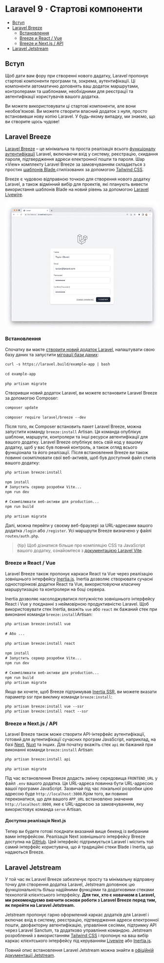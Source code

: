 # Laravel 9 · Стартові компоненти

- [Вступ](#introduction)
- [Laravel Breeze](#laravel-breeze)
    - [Встановлення](#laravel-breeze-installation)
    - [Breeze и React / Vue](#breeze-and-inertia)
    - [Breeze и Next.js / API](#breeze-and-next)
- [Laravel Jetstream](#laravel-jetstream)

<a name="introduction"></a>
## Вступ

Щоб дати вам фору при створенні нового дадатку, Laravel пропонує стартові компоненти програми та, зокрема, аутентифікації. Ці компоненти автоматично доповнять ваш додаток маршрутами, контролерами та шаблонами, необхідними для реєстрації та автентифікації користувачів вашого додатка.


Ви можете використовувати ці стартові компоненти, але вони необов'язкові. Ви можете створити власний додаток з нуля, просто встановивши нову копію Laravel. У будь-якому випадку, ми знаємо, що ви створите щось чудове!

<a name="laravel-breeze"></a>
## Laravel Breeze

[Laravel Breeze](https://github.com/laravel/breeze) – це мінімальна та проста реалізація всього [функціоналу аутентифікації](authentication.md) Laravel, включаючи вхід у систему, реєстрацію, скидання пароля, підтвердження адреси електронної пошти та пароля. Шар «View» комплекту Laravel Breeze за замовчуванням складається з простих [шаблонів Blade](blade.md),стилізованих за допомогою [Tailwind CSS](https://tailwindcss.com).

Breeze є чудовою відправною точкою для створення нового додатку Laravel, а також відмінний вибір для проектів, які планують вивести використання шаблонів Blade на новий рівень за допомогою [Laravel Livewire](https://laravel-livewire.com).

<img src="./img/breeze-register.png">

<a name="laravel-breeze-installation"></a>
### Встановлення

Спочатку ви маєте [створити новий додаток Laravel](installation.md), налаштувати свою базу даних та запустити [міграції бази даних](migrations.md):

```shell
curl -s https://laravel.build/example-app | bash

cd example-app

php artisan migrate
```
Створивши новий додаток Laravel, ви можете встановити Laravel Breeze за допомогою Composer:

```shell
composer update

composer require laravel/breeze --dev
```
Після того, як Composer встановить пакет Laravel Breeze, можна запустити команду `breeze:install` Artisan. Ця команда опублікує шаблони, маршрути, контролери та інші ресурси автентифікації для вашого додатку. Laravel Breeze опублікує весь свій код у вашому додатку, щоб у вас був повний контроль, а також огляд всього функціонала та його реалізації. Після встановлення Breeze ви також повинні скомпілювати свої веб-активів, щоб був доступний файл стилів вашого додатку:

```shell
php artisan breeze:install

npm install
# Запустить сервер розробки Vite...
npm run dev

# Скомпілювати веб-активи для production...
npm run build

php artisan migrate
```

Далі, можна перейти у своєму веб-браузері за URL-адресами вашого додатка `/login` або `/register`. Усі маршрути Breeze визначено у файлі `routes/auth.php`.

> {tip} Щоб дізнатися більше про компіляцію CSS та JavaScript вашого додатку, ознайомтеся з [документацією Laravel Vite](vite.md#configuring-vite).

<a name="breeze-and-inertia"></a>
### Breeze и React / Vue

Laravel Breeze також пропонує каркаси React та Vue через реалізацію зовнішнього інтерфейсу [Inertia.js](https://inertiajs.com). Inertia дозволяє створювати сучасні односторінкові додатки React та Vue, використовуючи класичну маршрутизацію та контролери на боці сервера.

Inertia дозволяє насолоджуватися потужністю зовнішнього інтерфейсу React і Vue у поєднанні з неймовірною продуктивністю Laravel. Щоб використовувати стек Inertia, вкажіть `vue` або `react` як бажаний стек при виконанні команди `breeze:install`Artisan:

```shell
php artisan breeze:install vue

# Або ...

php artisan breeze:install react

npm install
# Запустить сервер розробки Vite...
npm run dev

# Скомпілювати веб-активи для production...
npm run build
php artisan migrate
```
Якщо ви хочете, щоб Breeze підтримував [Inertia SSR](https://inertiajs.com/server-side-rendering), ви можете вказати параметр ssr при виклику команди `breeze:install`:

```shell
php artisan breeze:install vue --ssr
php artisan breeze:install react --ssr
```

<a name="breeze-and-next"></a>
### Breeze и Next.js / API

Laravel Breeze також може створити API-інтерфейс аутентифікації, готовий для аутентифікації сучасних програм JavaScript, наприклад, на базі [Next](https://nextjs.org), [Nuxt](https://nuxtjs.org) та інших. Для початку вкажіть стек `api` як бажаний при виконанні команди `breeze:install` Artisan:


```shell
php artisan breeze:install api

php artisan migrate
```

Під час встановлення Breeze додасть змінну середовища `FRONTEND_URL` у файл `.env` вашого додатка. Ця URL-адреса повинна бути URL-адресою вашої програми JavaScript. Зазвичай під час локальної розробки цією адресою буде `http://localhost:3000`.Крім того, ви повинні переконатися, що для вашого `APP_URL` встановлено значення `http://localhost:8000`, яке є URL-адресою за замовчуванням, яку використовує команда `serve` Artisan.


<a name="next-reference-implementation"></a>
#### Доступна реалізація Next.js

Тепер ви будете готові поєднати вказаний вище бекенд із вибраним вами інтерфейсом. Реалізація Next зовнішнього інтерфейсу Breeze доступна на [GitHub](https://github.com/laravel/breeze-next). Цей інтерфейс підтримується Laravel і містить той самий інтерфейс користувача, що й традиційні стеки Blade і Inertia, що надаються Breeze.

<a name="laravel-jetstream"></a>
## Laravel Jetstream

У той час як Laravel Breeze забезпечує просту та мінімальну відправну точку для створення додатка Laravel, Jetstream доповнює цю функціональність більш надійними функціями та додатковими стеками технологій клієнтського інтерфейсу. **Для тих, хто є новачком в Laravel, ми рекомендуємо вивчити основи роботи з Laravel Breeze перед тим, як перейти на Laravel Jetstream.**

Jetstream пропонує гарно оформлений каркас додатків для Laravel і включає вхід в систему, реєстрацію, підтвердження адреси електронної пошти, двофакторну автентифікацію, управління сесіями, підтримку API через Laravel Sanctum, та додатково управління командою. Jetstream розроблений з використанням [Tailwind CSS](https://tailwindcss.com) і пропонує на ваш вибір каркас клієнтського інтерфейсу під керуванням [Livewire](https://laravel-livewire.com) або [Inertia.js](https://inertiajs.com).

Повний опис встановлення Laravel Jetstream можна знайти в [офіційній документації Jetstream](https://jetstream.laravel.com).